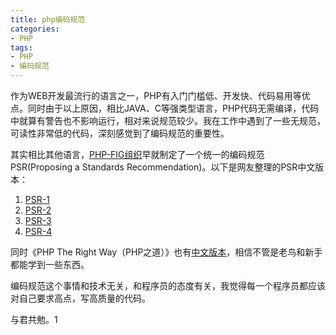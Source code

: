 ```yaml
---
title: php编码规范
categories:
- PHP
tags:
- PHP
- 编码规范
---
```

作为WEB开发最流行的语言之一，PHP有入门门槛低、开发快、代码易用等优点。同时由于以上原因，相比JAVA、C等强类型语言，PHP代码无需编译，代码中就算有警告也不影响运行，相对来说规范较少。我在工作中遇到了一些无规范，可读性非常低的代码，深刻感觉到了编码规范的重要性。 
 
其实相比其他语言，[PHP-FIG组织](http://www.php-fig.org/)早就制定了一个统一的编码规范PSR(Proposing a Standards Recommendation)。以下是网友整理的PSR中文版本：
 1. [PSR-1](https://segmentfault.com/a/1190000002521577)
 2. [PSR-2](https://segmentfault.com/a/1190000002521620)
 3. [PSR-3](https://segmentfault.com/a/1190000002521644)
 4. [PSR-4](https://segmentfault.com/a/1190000002521658)
 
同时《PHP The Right Way（PHP之道）》也有[中文版本](https://laravel-china.github.io/php-the-right-way/)，相信不管是老鸟和新手都能学到一些东西。  

编码规范这个事情和技术无关，和程序员的态度有关，我觉得每一个程序员都应该对自己要求高点，写高质量的代码。  

与君共勉。1
   
   




